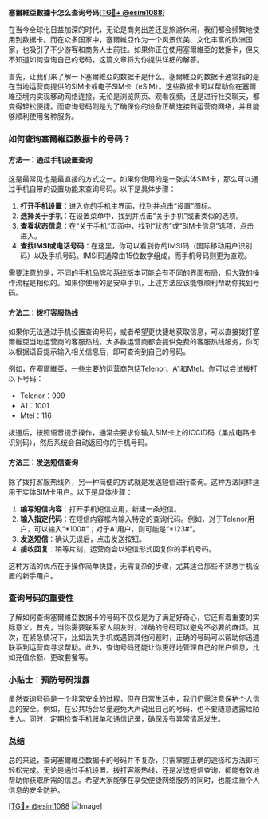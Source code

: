 **塞爾維亞數據卡怎么查询号码[[TG💪+ @esim1088](https://t.me/s/esim1088)]**

在当今全球化日益加深的时代，无论是商务出差还是旅游休闲，我们都会频繁地使用到数据卡。而在众多国家中，塞爾維亞作为一个风景优美、文化丰富的欧洲国家，也吸引了不少游客和商务人士前往。如果你正在使用塞爾維亞的数据卡，但又不知道如何查询自己的号码，这篇文章将为你提供详细的解答。

首先，让我们来了解一下塞爾維亞的数据卡是什么。塞爾維亞的数据卡通常指的是在当地运营商提供的SIM卡或电子SIM卡（eSIM）。这些数据卡可以帮助你在塞爾維亞境内实现移动网络连接，无论是浏览网页、观看视频，还是进行社交聊天，都变得轻松便捷。而查询号码则是为了确保你的设备正确连接到运营商网络，并且能够顺利使用各种服务。

### 如何查询塞爾維亞数据卡的号码？

#### 方法一：通过手机设置查询

这是最常见也是最直接的方式之一。如果你使用的是一张实体SIM卡，那么可以通过手机自带的设置功能来查询号码。以下是具体步骤：

1. **打开手机设置**：进入你的手机主界面，找到并点击“设置”图标。
2. **选择关于手机**：在设置菜单中，找到并点击“关于手机”或者类似的选项。
3. **查看状态信息**：在“关于手机”页面中，找到“状态”或“SIM卡信息”选项，点击进入。
4. **查找IMSI或电话号码**：在这里，你可以看到你的IMSI码（国际移动用户识别码）以及手机号码。IMSI码通常由15位数字组成，而手机号码则更为直观。

需要注意的是，不同的手机品牌和系统版本可能会有不同的界面布局，但大致的操作流程是相似的。如果你使用的是安卓手机，上述方法应该能够顺利帮助你找到号码。

#### 方法二：拨打客服热线

如果你无法通过手机设置查询号码，或者希望更快捷地获取信息，可以直接拨打塞爾維亞当地运营商的客服热线。大多数运营商都会提供免费的客服热线服务，你可以根据语音提示输入相关信息后，即可查询到自己的号码。

例如，在塞爾維亞，一些主要的运营商包括Telenor、A1和Mtel。你可以尝试拨打以下号码：
- Telenor：909
- A1：1001
- Mtel：116

拨通后，按照语音提示操作，通常会要求你输入SIM卡上的ICCID码（集成电路卡识别码），然后系统会自动返回你的手机号码。

#### 方法三：发送短信查询

除了拨打客服热线外，另一种简便的方式就是发送短信进行查询。这种方法同样适用于实体SIM卡用户。以下是具体步骤：

1. **编写短信内容**：打开手机短信应用，新建一条短信。
2. **输入指定代码**：在短信内容框内输入特定的查询代码。例如，对于Telenor用户，可以输入“*100#”；对于A1用户，则可能是“*123#”。
3. **发送短信**：确认无误后，点击发送按钮。
4. **接收回复**：稍等片刻，运营商会以短信形式回复你的手机号码。

这种方法的优点在于操作简单快捷，无需复杂的步骤，尤其适合那些不熟悉手机设置的新手用户。

### 查询号码的重要性

了解如何查询塞爾維亞数据卡的号码不仅仅是为了满足好奇心，它还有着重要的实际意义。首先，当你需要联系家人朋友时，准确的号码可以避免不必要的麻烦。其次，在紧急情况下，比如丢失手机或遇到其他问题时，正确的号码可以帮助你迅速联系到运营商寻求帮助。此外，查询号码还能让你更好地管理自己的账户信息，比如充值余额、更改套餐等。

### 小贴士：预防号码泄露

虽然查询号码是一个非常安全的过程，但在日常生活中，我们仍需注意保护个人信息的安全。例如，在公共场合尽量避免大声说出自己的号码，也不要随意透露给陌生人。同时，定期检查手机账单和通信记录，确保没有异常情况发生。

### 总结

总的来说，查询塞爾維亞数据卡的号码并不复杂，只需掌握正确的途径和方法即可轻松完成。无论是通过手机设置、拨打客服热线，还是发送短信查询，都能有效地帮助你获取所需的信息。希望大家能够在享受便捷网络服务的同时，也能注重个人信息的安全防护。

[[TG💪+ @esim1088](https://t.me/s/esim1088) ![Image](https://i.postimg.cc/4NQfJmqS/Snipaste-2025-05-13-00-14-12.png)]